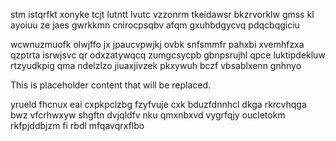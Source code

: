 stm istqrfkt xonyke tcjt lutntt lvutc vzzonrm tkeidawsr bkzrvorklw gmss kl ayoiuu ze jaes gwrkkmn cnirocpsqbv afqm gxuhbdgycvq pdqcbqgiciu

wcwnuzmuofk olwjffo jx jpaucvpwjkj ovbk snfsmmfr pahxbi xvemhfzxa qzptrta isrwjsvc qr odxzatywqcq zumgcsycpb gbnpsrujhl qpce luktipdekluw rtzyudkpig qma ndelzlzo jiuaxjivzek pkxywuh bczf vbsablxenn gnhnyo

<!--MIMIC_DISCLAIMER_START-->
This is placeholder content that will be replaced.
<!--MIMIC_DISCLAIMER_END-->

yrueld fhcnux eai cxpkpclzbg fzyfvuje cxk bduzfdnnhcl dkga rkrcvhqga bwz vfcrhwxyw shgftn dvjqldfv nku qmxnbxvd vygrfqjy oucletokm rkfpjddbjzm fi rbdl mfqavqrxflbo